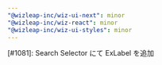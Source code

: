 ```yaml
---
"@wizleap-inc/wiz-ui-next": minor
"@wizleap-inc/wiz-react": minor
"@wizleap-inc/wiz-ui-styles": minor
---
```


[#1081]: Search Selector にて ExLabel を追加
